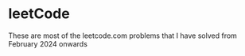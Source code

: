 # leetCode
These are most of the leetcode.com problems that I have solved from February 2024 onwards

